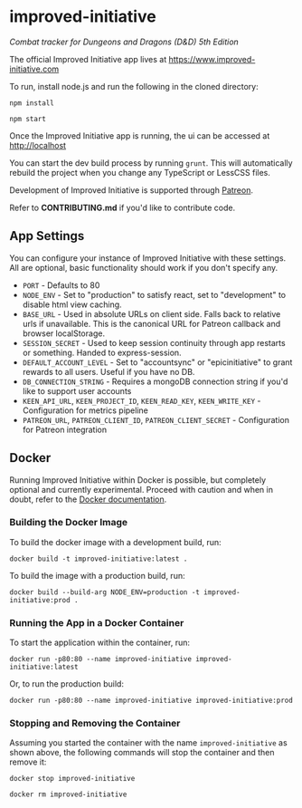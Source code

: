 # improved-initiative

*Combat tracker for Dungeons and Dragons (D&amp;D) 5th Edition*

The official Improved Initiative app lives at https://www.improved-initiative.com

To run, install node.js and run the following in the cloned directory:

`npm install`

`npm start`

Once the Improved Initiative app is running, the ui can be accessed at <http://localhost>

You can start the dev build process by running `grunt`. This will automatically rebuild the project when you change any TypeScript or LessCSS files.

Development of Improved Initiative is supported through [Patreon](https://www.patreon.com/improvedinitiative).

Refer to **CONTRIBUTING.md** if you'd like to contribute code.

## App Settings
You can configure your instance of Improved Initiative with these settings. All are optional, basic functionality should work if you don't specify any.

* `PORT` - Defaults to 80
* `NODE_ENV` - Set to "production" to satisfy react, set to "development" to disable html view caching.
* `BASE_URL` - Used in absolute URLs on client side. Falls back to relative urls if unavailable. This is the canonical URL for Patreon callback and browser localStorage.
* `SESSION_SECRET` - Used to keep session continuity through app restarts or something. Handed to express-session.
* `DEFAULT_ACCOUNT_LEVEL` - Set to "accountsync" or "epicinitiative" to grant rewards to all users. Useful if you have no DB.  
* `DB_CONNECTION_STRING` - Requires a mongoDB connection string if you'd like to support user accounts
* `KEEN_API_URL`, `KEEN_PROJECT_ID`, `KEEN_READ_KEY`, `KEEN_WRITE_KEY` - Configuration for metrics pipeline
* `PATREON_URL`, `PATREON_CLIENT_ID`, `PATREON_CLIENT_SECRET` - Configuration for Patreon integration

## Docker

Running Improved Initiative within Docker is possible, but completely optional and currently experimental. Proceed with caution and when in doubt, refer to the [Docker documentation](https://docs.docker.com/).

### Building the Docker Image
To build the docker image with a development build, run:

`docker build -t improved-initiative:latest .`

To build the image with a production build, run:

`docker build --build-arg NODE_ENV=production -t improved-initiative:prod .`

### Running the App in a Docker Container
To start the application within the container, run:

`docker run -p80:80 --name improved-initiative improved-initiative:latest`

Or, to run the production build:

`docker run -p80:80 --name improved-initiative improved-initiative:prod`

### Stopping and Removing the Container

Assuming you started the container with the name `improved-initiative` as shown above, the following commands will stop the container and then remove it:

`docker stop improved-initiative`

`docker rm improved-initiative`
